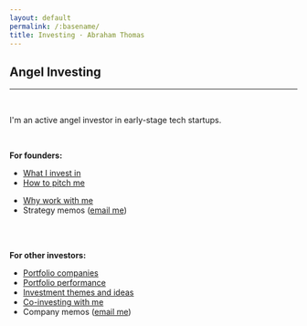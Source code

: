 ```yaml
---
layout: default
permalink: /:basename/
title: Investing · Abraham Thomas
---
```


## Angel Investing

----

<br/> 

I'm an active angel investor in early-stage tech startups.

<br/>

**For founders:**
* [What I invest in](/angel-criteria)
* [How to pitch me](/pitch-me)
<!--* [How I help](/help-you)-->
* [Why work with me](/why-me)
* Strategy memos ([email me](mailto:athos1@gmail.com))

<br/>
<br/>


**For other investors:**
* [Portfolio companies](/portfolio)
* [Portfolio performance](/performance)
* [Investment themes and ideas](/thesis)
* [Co-investing with me](/coinvest)
* Company memos ([email me](mailto:athos1@gmail.com))

<br/>
<br/>
<br/>
<br/>



<!--

* Investing in 2020
* The accidental trader
* Why I quit my hedge fund job
* The data revolution in finance


I've been on "both sides of the table" in both public and private markets.

In public markets, I was a portfolio manager at Simplex, a large hedge fund; I then co-founded Quandl, a data startup whose customers are hedge funds and fintechs.

In private markets, I raised $20M in venture capital for Quandl prior to our successful acquisition by Nasdaq; I also invest in and mentor other founders as an angel.


I like to think these experiences give me useful perspective on multiple intersecting worlds: capital markets, technology and entrepreneurship. 

-->
